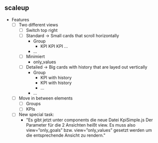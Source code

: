 ## scaleup
- Features
	- [ ] Two different views
		- [ ] Switch top right
		- [ ] Standard -> Small cards that scroll horizontally
			- Group
				- KPI KPI KPI ...
			- ...
		- [ ] Minimiert
			- only_values
		- [ ] Detailed -> Big cards with history that are layed out vertically
			- Group
				- KPI with history
				- KPI with history
				- ...
			- ... 
	- [ ] Move in between elements
		- [ ] Groups
		- [ ] KPIs
	- [ ] New special task:
		- "Es gibt jetzt unter components die neue Datei KpiSimple.js Der Parameter für die 2 Ansichten heißt view. Es muss also view=”only_goals” bzw. view=”only_values” gesetzt werden um die entsprechende Ansicht zu rendern."

